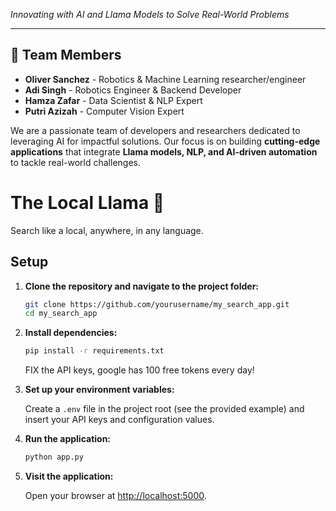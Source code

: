 *Innovating with AI and Llama Models to Solve Real-World Problems*

---

## 👥 Team Members

- **Oliver Sanchez** - Robotics & Machine Learning researcher/engineer
- **Adi Singh** - Robotics Engineer & Backend Developer
- **Hamza Zafar** - Data Scientist & NLP Expert
- **Putri Azizah** - Computer Vision Expert

We are a passionate team of developers and researchers dedicated to leveraging AI for impactful solutions. Our focus is
on building **cutting-edge applications** that integrate **Llama models, NLP, and AI-driven automation** to tackle
real-world challenges.

# The Local Llama 🦙

Search like a local, anywhere, in any language.
## Setup

1. **Clone the repository and navigate to the project folder:**

   ```bash
   git clone https://github.com/yourusername/my_search_app.git
   cd my_search_app
   ```

2. **Install dependencies:**

   ```bash
   pip install -r requirements.txt
   ```

   FIX the API keys, google has 100 free tokens every day!

3. **Set up your environment variables:**

   Create a `.env` file in the project root (see the provided example) and insert your API keys and configuration
   values.

4. **Run the application:**

   ```bash
   python app.py
   ```

5. **Visit the application:**

   Open your browser at [http://localhost:5000](http://localhost:5000).


